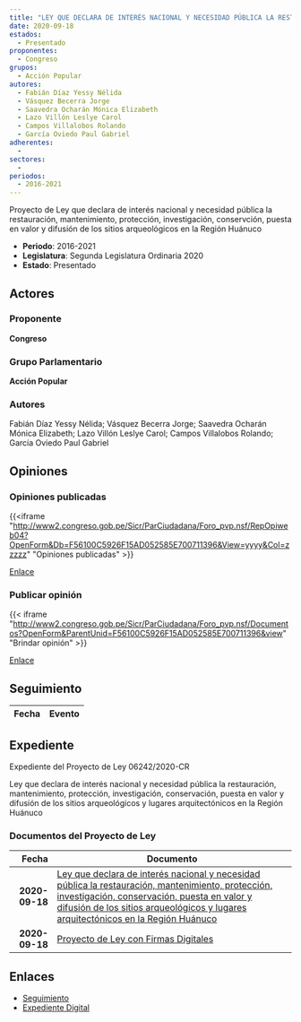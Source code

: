 ```yaml
---
title: "LEY QUE DECLARA DE INTERÉS NACIONAL Y NECESIDAD PÚBLICA LA RESTAURACIÓN, MANTENIMIENTO, PROTECCIÓN, INVESTIGACIÓN, CONSERVACIÓN, PUESTA EN VALOR Y DIFUSIÓN DE LOS SITIOS ARQUEOLÓGICOS Y LUGARES ARQUITECTÓNICOS EN LA REGIÓN HUÁNUCO"
date: 2020-09-18
estados: 
  - Presentado
proponentes: 
  - Congreso
grupos: 
  - Acción Popular
autores: 
  - Fabián Díaz Yessy Nélida
  - Vásquez Becerra Jorge
  - Saavedra Ocharán Mónica Elizabeth
  - Lazo Villón Leslye Carol
  - Campos Villalobos Rolando
  - García Oviedo Paul Gabriel
adherentes: 
  - 
sectores: 
  - 
periodos: 
  - 2016-2021
---
```


Proyecto de Ley que declara de interés nacional y necesidad pública la restauración, mantenimiento, protección, investigación, conservción, puesta en valor y difusión de los sitios arqueológicos en la Región Huánuco

- **Periodo**: 2016-2021
- **Legislatura**: Segunda Legislatura Ordinaria 2020
- **Estado**: Presentado

## Actores

### Proponente

**Congreso**

### Grupo Parlamentario

**Acción Popular**

### Autores

Fabián Díaz Yessy Nélida; Vásquez Becerra Jorge; Saavedra Ocharán Mónica Elizabeth; Lazo Villón Leslye Carol; Campos Villalobos Rolando; García Oviedo Paul Gabriel


## Opiniones

### Opiniones publicadas

{{<iframe "http://www2.congreso.gob.pe/Sicr/ParCiudadana/Foro_pvp.nsf/RepOpiweb04?OpenForm&Db=F56100C5926F15AD052585E700711396&View=yyyy&Col=zzzzz" "Opiniones publicadas" >}}

[Enlace](http://www2.congreso.gob.pe/Sicr/ParCiudadana/Foro_pvp.nsf/RepOpiweb04?OpenForm&Db=F56100C5926F15AD052585E700711396&View=yyyy&Col=zzzzz)
### Publicar opinión

{{< iframe "http://www2.congreso.gob.pe/Sicr/ParCiudadana/Foro_pvp.nsf/Documentos?OpenForm&ParentUnid=F56100C5926F15AD052585E700711396&view" "Brindar opinión" >}}

[Enlace](http://www2.congreso.gob.pe/Sicr/ParCiudadana/Foro_pvp.nsf/Documentos?OpenForm&ParentUnid=F56100C5926F15AD052585E700711396&view)

## Seguimiento

| Fecha | Evento |
|------:|--------|


## Expediente

Expediente del Proyecto de Ley 06242/2020-CR

Ley que declara de interés nacional y necesidad pública la restauración, mantenimiento, protección, investigación, conservación, puesta en valor y difusión de los sitios arqueológicos y lugares arquitectónicos en la Región Huánuco


### Documentos del Proyecto de Ley

| Fecha | Documento |
|------:|--------|
| **2020-09-18** | [Ley que declara de interés nacional y necesidad pública la restauración, mantenimiento, protección, investigación, conservación, puesta en valor y difusión de los sitios arqueológicos y lugares arquitectónicos en la Región Huánuco](http://www.leyes.congreso.gob.pe/Documentos/2016_2021/Proyectos_de_Ley_y_de_Resoluciones_Legislativas/PL06242-20200918.pdf) |
| **2020-09-18** | [Proyecto de Ley con Firmas Digitales](http://www.leyes.congreso.gob.pe/Documentos/2016_2021/Proyectos_de_Ley_y_de_Resoluciones_Legislativas/Proyectos_Firmas_digitales/PL06242.pdf) |

## Enlaces 

- [Seguimiento](http://www2.congreso.gob.pe/Sicr/TraDocEstProc/CLProLey2016.nsf/f7fff46988ca05b1052578e100829cc7/a43400191b160e85052585e8000652f7?OpenDocument)
- [Expediente Digital](http://www2.congreso.gob.pe/Sicr/TraDocEstProc/CLProLey2016.nsf/f7fff46988ca05b1052578e100829cc7/a43400191b160e85052585e8000652f7?OpenDocument&Click=05257FB7005EB655.eb71d0cf91d8294e05256cdf006b5706/$Body/0.1C6C)
